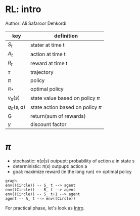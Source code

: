 
# RL: intro

Author:  Ali Safaroor Dehkordi

|key|definition|
|--|--|
|$S_t$|stater at time t|
|$A_t$|action at time t|
|$R_t$|reward at time t|
|$\tau$|trajectory  |
|$\pi$ | policy |
|$\pi_{*}$  | optimal policy  |
|$v_{\pi}(s)$  | state value based on policy $\pi$ |
|$q_{\pi}(s,a)$  | state action based on policy $\pi$  |
|G|return(sum of rewards)|
|$\gamma$|discount factor|

# $\pi$
* stochastic: $\pi(a|s)$ outpupt: probability of action a in state s
* deterministic: $\pi(s)$ outpupt: action a 
* goal: maximize reward (in the long run) $\leftrightarrow$ optimal policy 

```mermaid
graph 
env((Circle)) -- S_ t --> agent
env((Circle)) -- R_ t --> agent
env((Circle)) -- S_ t+1 --> agent
agent -- A_ t --> env((Circle))
```


For practical phase, let's look as [Intro](https://github.com/aSafarpoor/RL-simple-tutorial/blob/main/codes/intro.ipynb).
